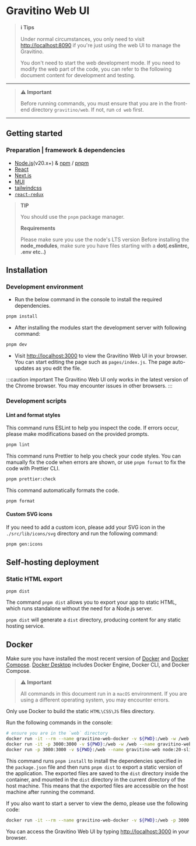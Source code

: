 <!--
  Licensed to the Apache Software Foundation (ASF) under one
  or more contributor license agreements.  See the NOTICE file
  distributed with this work for additional information
  regarding copyright ownership.  The ASF licenses this file
  to you under the Apache License, Version 2.0 (the
  "License"); you may not use this file except in compliance
  with the License.  You may obtain a copy of the License at

   http://www.apache.org/licenses/LICENSE-2.0

  Unless required by applicable law or agreed to in writing,
  software distributed under the License is distributed on an
  "AS IS" BASIS, WITHOUT WARRANTIES OR CONDITIONS OF ANY
  KIND, either express or implied.  See the License for the
  specific language governing permissions and limitations
  under the License.
-->

# Gravitino Web UI

> **ℹ️ Tips**
>
> Under normal circumstances, you only need to visit [http://localhost:8090](http://localhost:8090) if you're just using the web UI to manage the Gravitino.
>
> You don't need to start the web development mode. If you need to modify the web part of the code, you can refer to the following document content for development and testing.

---

> **⚠️ Important**
>
> Before running commands, you must ensure that you are in the front-end directory `gravitino/web`. If not, run `cd web` first.

---

## Getting started

### Preparation | framework & dependencies

- [Node.js](https://nodejs.org)(v20.x+) & [npm](https://www.npmjs.com/) / [pnpm](https://pnpm.io/)
- [React](https://react.dev/)
- [Next.js](https://nextjs.org)
- [MUI](https://mui.com/)
- [tailwindcss](https://tailwindcss.com/)
- [`react-redux`](https://react-redux.js.org/)

> **TIP**
>
> You should use the `pnpm` package manager.
>
> **Requirements**
>
> Please make sure you use the node's LTS version
> Before installing the **node_modules**, make sure you have files starting with a **dot(.eslintrc, .env etc..)**

## Installation

### Development environment

- Run the below command in the console to install the required dependencies.

```bash
pnpm install
```

- After installing the modules start the development server with following command:

```bash
pnpm dev
```

- Visit <http://localhost:3000> to view the Gravitino Web UI in your browser. You can start editing the page such as `pages/index.js`. The page auto-updates as you edit the file.

:::caution important
The Gravitino Web UI only works in the latest version of the Chrome browser. You may encounter issues in other browsers.
:::

### Development scripts

#### Lint and format styles

This command runs ESLint to help you inspect the code. If errors occur, please make modifications based on the provided prompts.

```bash
pnpm lint
```

This command runs Prettier to help you check your code styles. You can manually fix the code when errors are shown, or use `pnpm format` to fix the code with Prettier CLI.

```bash
pnpm prettier:check
```

This command automatically formats the code.

```bash
pnpm format
```

#### Custom SVG icons

If you need to add a custom icon, please add your SVG icon in the `./src/lib/icons/svg` directory and run the following command:

```bash
pnpm gen:icons
```

## Self-hosting deployment

### Static HTML export

```bash
pnpm dist
```

The command `pnpm dist` allows you to export your app to static HTML, which runs standalone without the need for a Node.js server.

`pnpm dist` will generate a `dist` directory, producing content for any static hosting service.

## Docker

Make sure you have installed the most recent version of [Docker](https://www.docker.com/) and [Docker Compose](https://docs.docker.com/compose/install/#scenario-two-install-the-compose-plugin). [Docker Desktop](https://www.docker.com/products/docker-desktop/) includes Docker Engine, Docker CLI, and Docker Compose.

> **⚠️ Important**
>
> All commands in this document run in a `macOS` environment. If you are using a different operating system, you may encounter errors.

Only use Docker to build the static `HTML\CSS\JS` files directory.

Run the following commands in the console:

```bash
# ensure you are in the `web` directory
docker run -it --rm --name gravitino-web-docker -v ${PWD}:/web -w /web node:20-slim /bin/bash -c "pnpm install && pnpm dist"
docker run -it -p 3000:3000 -v ${PWD}:/web -w /web --name gravitino-web node:20-slim /bin/bash
docker run -p 3000:3000 -v ${PWD}:/web --name gravitino-web node:20-slim /bin/bash -c "pnpm install && pnpm dist"
```

This command runs `pnpm install` to install the dependencies specified in the `package.json` file and then runs `pnpm dist` to export a static version of the application.
The exported files are saved to the `dist` directory inside the container, and mounted in the `dist` directory in the current directory of the host machine.
This means that the exported files are accessible on the host machine after running the command.

If you also want to start a server to view the demo, please use the following code:

```bash
docker run -it --rm --name gravitino-web-docker -v ${PWD}:/web -p 3000:3000 -w /web node:20-slim /bin/bash -c "pnpm install && pnpm dev"
```

You can access the Gravitino Web UI by typing <http://localhost:3000> in your browser.
